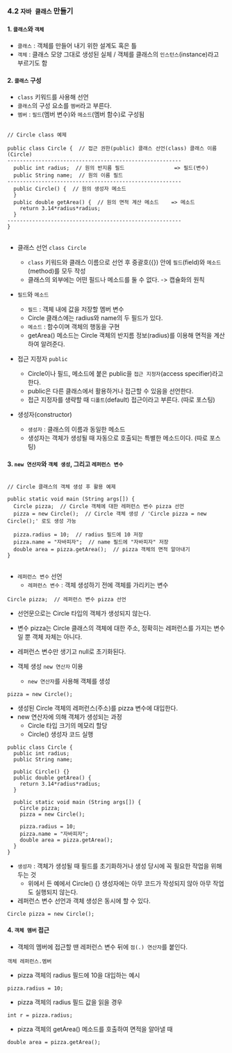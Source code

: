 ### 4.2 `자바 클래스` 만들기
#### 1. `클래스`와 `객체`
- `클래스` : 객체를 만들어 내기 위한 설계도 혹은 틀
- `객체` : 클래스 모양 그대로 생성된 실체 / 객체를 클래스의 `인스턴스`(instance)라고 부르기도 함

#### 2. `클래스` 구성
- `class` 키워드를 사용해 선언
- `클래스`의 구성 요소를 `멤버`라고 부른다.
- `멤버` : `필드`(멤버 변수)와 `메소드`(멤버 함수)로 구성됨

<pre>
<code>
// Circle class 예제

public class Circle {  // 접근 권한(public) 클래스 선언(class) 클래스 이름(Circle)
--------------------------------------------------------
  public int radius;  // 원의 반지름 필드                => 필드(변수)
  public String name;  // 원의 이름 필드
--------------------------------------------------------
  public Circle() {  // 원의 생성자 메소드
  }
  public double getArea() {  // 원의 면적 계산 메소드    => 메소드
    return 3.14*radius*radius;
  }
--------------------------------------------------------  
}
</code>
</pre>

- 클래스 선언 `class Circle`
  - `class` 키워드와 클래스 이름으로 선언 후 중괄호({}) 안에 `필드`(field)와 `메소드`(method)를 모두 작성
  - 클래스의 외부에는 어떤 필드나 메소드를 둘 수 없다. -> 캡슐화의 원칙

- `필드`와 `메소드`
  - `필드` : 객체 내에 값을 저장할 멤버 변수
  - Circle 클래스에는 radius와 name의 두 필드가 있다.
  - `메소드` : 함수이며 객체의 행동을 구현
  - getArea() 메소드는 Circle 객체의 반지름 정보(radius)를 이용해 면적을 계산하여 알려준다.

- 접근 지정자 `public`
  - Circle이나 필드, 메소드에 붙은 public을 `접근 지정자`(access specifier)라고 한다.
  - public은 다른 클래스에서 활용하거나 접근할 수 있음을 선언한다.
  - 접근 지정자를 생략할 때 `디폴트`(default) 접근이라고 부른다. (따로 포스팅)

- 생성자(constructor)
  - `생성자` : 클래스의 이름과 동일한 메소드
  - 생성자는 객체가 생성될 때 자동으로 호출되는 특별한 메소드이다. (따로 포스팅)

#### 3. `new 연산자`와 `객체 생성`, 그리고 `레퍼런스 변수`
<pre>
<code>
// Circle 클래스의 객체 생성 후 활용 예제

public static void main (String args[]) {
  Circle pizza;  // Circle 객체에 대한 레퍼런스 변수 pizza 선언
  pizza = new Circle();  // Circle 객체 생성 / 'Circle pizza = new Circle();' 로도 생성 가능
  
  pizza.radius = 10;  // radius 필드에 10 저장
  pizza.name = "자바피자";  // name 필드에 "자바피자" 저장
  double area = pizza.getArea();  // pizza 객체의 면적 알아내기
}
</code>
</pre>

- `레퍼런스 변수` 선언
  - `레퍼런스 변수` : 객체 생성하기 전에 객체를 가리키는 변수
```
Circle pizza;  // 레퍼런스 변수 pizza 선언
```
  - 선언문으로는 Circle 타입의 객체가 생성되지 않는다.
  - 변수 pizza는 Circle 클래스의 객체에 대한 주소, 정확히는 레퍼런스를 가지는 변수일 뿐 객체 자체는 아니다.
  - 레퍼런스 변수만 생기고 null로 초기화된다.

- 객체 생성 `new 연산자` 이용
  - `new 연산자`를 사용해 객체를 생성

```
pizza = new Circle();
```
  - 생성된 Circle 객체의 레퍼런스(주소)를 pizza 변수에 대입한다.
  - new 연산자에 의해 객체가 생성되는 과정
    - Circle 타입 크기의 메모리 할당
    - Circle() 생성자 코드 실행

```
public class Circle {
  public int radius;
  public String name;
  
  public Circle() {}
  public double getArea() {
    return 3.14*radius*radius;
  }

  public static void main (String args[]) {
    Circle pizza;
    pizza = new Circle();
  
    pizza.radius = 10;
    pizza.name = "자바피자";
    double area = pizza.getArea();
  }
}
```
  - `생성자` : 객체가 생성될 때 필드를 초기화하거나 생성 당시에 꼭 필요한 작업을 위해 두는 것
    - 위에서 든 예에서 Circle() {} 생성자에는 아무 코드가 작성되지 않아 아무 작업도 실행되지 않는다.
  - 레퍼런스 변수 선언과 객체 생성은 동시에 할 수 있다.
```
Circle pizza = new Circle();
```
#### 4. `객체 멤버` 접근
- 객체의 멤버에 접근할 땐 레퍼런스 변수 뒤에 `점(.) 연산자`를 붙인다.
```
객체 레퍼런스.멤버
```
- pizza 객체의 radius 필드에 10을 대입하는 예시
```
pizza.radius = 10;
```
- pizza 객체의 radius 필드 값을 읽을 경우
```
int r = pizza.radius;
```
- pizza 객체의 getArea() 메소드를 호출하여 면적을 알아낼 때
```
double area = pizza.getArea();
```
